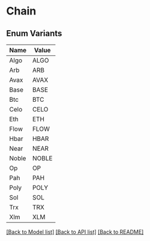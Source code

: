 # Chain

## Enum Variants

| Name | Value |
|---- | -----|
| Algo | ALGO |
| Arb | ARB |
| Avax | AVAX |
| Base | BASE |
| Btc | BTC |
| Celo | CELO |
| Eth | ETH |
| Flow | FLOW |
| Hbar | HBAR |
| Near | NEAR |
| Noble | NOBLE |
| Op | OP |
| Pah | PAH |
| Poly | POLY |
| Sol | SOL |
| Trx | TRX |
| Xlm | XLM |


[[Back to Model list]](../README.md#documentation-for-models) [[Back to API list]](../README.md#documentation-for-api-endpoints) [[Back to README]](../README.md)


